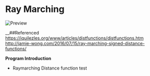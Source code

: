 # Ray Marching  
![Preview](RayMarch.gif)

__##Referenced  
https://iquilezles.org/www/articles/distfunctions/distfunctions.htm
http://jamie-wong.com/2016/07/15/ray-marching-signed-distance-functions/

__Program Introduction__  
* Raymarching Distance function test
